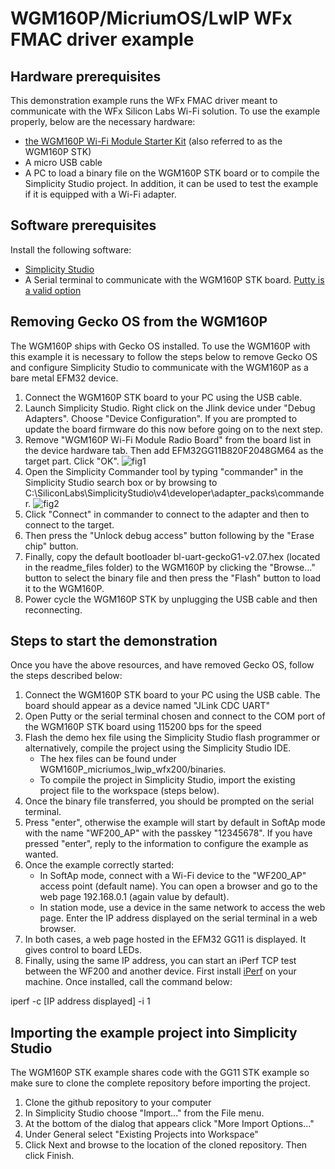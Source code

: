 # WGM160P/MicriumOS/LwIP WFx FMAC driver example

## Hardware prerequisites
This demonstration example runs the WFx FMAC driver meant to communicate with the WFx Silicon Labs Wi-Fi solution. To 
use the example properly, below are the necessary hardware:
* [the WGM160P Wi-Fi Module Starter Kit](https://www.silabs.com/products/development-tools/wireless/wi-fi/wgm160p-wifi-module-starter-kit) (also referred to as the WGM160P STK)
* A micro USB cable
* A PC to load a binary file on the WGM160P STK board or to compile the Simplicity Studio project. In addition, it can be used 
to test the example if it is equipped with a Wi-Fi adapter.

## Software prerequisites
Install the following software:
* [Simplicity Studio](https://www.silabs.com/products/development-tools/software/simplicity-studio)
* A Serial terminal to communicate with the WGM160P STK board. [Putty is a valid option](https://www.putty.org/)

## Removing Gecko OS from the WGM160P
The WGM160P ships with Gecko OS installed. To use the WGM160P with this example it is necessary to follow the steps below to remove Gecko OS and configure Simplicity Studio to communicate with the WGM160P as a bare metal EFM32 device.

1. Connect the WGM160P STK board to your PC using the USB cable. 
2. Launch Simplicity Studio. Right click on the Jlink device under "Debug Adapters". Choose "Device Configuration". If you are prompted to update the board firmware do this now before going on to the next step.
3. Remove "WGM160P Wi-Fi Module Radio Board" from the board list in the device hardware tab. Then add EFM32GG11B820F2048GM64 as the target part. Click "OK".
![fig1](https://github.com/SiliconLabs/wfx-fullMAC-tools/blob/master/Examples/SiliconLabs/mcu_examples/WGM160P_micriumos_lwip_wfx200/readme_files/devicecfg.png?raw=true)
4. Open the Simplicity Commander tool by typing "commander" in the Simplicity Studio search box or by browsing to C:\SiliconLabs\SimplicityStudio\v4\developer\adapter_packs\commander.
![fig2](https://github.com/SiliconLabs/wfx-fullMAC-tools/blob/master/Examples/SiliconLabs/mcu_examples/WGM160P_micriumos_lwip_wfx200/readme_files/commander.png?raw=true)
5. Click "Connect" in commander to connect to the adapter and then to connect to the target. 
6. Then press the "Unlock debug access" button following by the "Erase chip" button.
7. Finally, copy the default bootloader bl-uart-geckoG1-v2.07.hex (located in the readme_files folder) to the WGM160P by clicking the "Browse..." button to select the binary file and then press the "Flash" button to load it to the WGM160P. 
8. Power cycle the WGM160P STK by unplugging the USB cable and then reconnecting.

## Steps to start the demonstration
Once you have the above resources, and have removed Gecko OS, follow the steps described below:

1. Connect the WGM160P STK board to your PC using the USB cable. The board should appear as a device named 
"JLink CDC UART"
2. Open Putty or the serial terminal chosen and connect to the COM port of the WGM160P STK board using 115200 bps for the speed
3. Flash the demo hex file using the Simplicity Studio flash programmer or alternatively, compile the project using the Simplicity Studio IDE.
    * The hex files can be found under WGM160P_micriumos_lwip_wfx200/binaries. 
    * To compile the project in Simplicity Studio, import the existing project file to the workspace (steps below).
4. Once the binary file transferred, you should be prompted on the serial terminal. 
5. Press "enter", otherwise the example will start by default in SoftAp mode with the name "WF200_AP" with the passkey
"12345678". If you have pressed "enter", reply to the information to configure the example as wanted.
6. Once the example correctly started:
    * In SoftAp mode, connect with a Wi-Fi device to the "WF200_AP" access point (default name). You can open a browser
    and go to the web page 192.168.0.1 (again value by default).
    * In station mode, use a device in the same network to access the web page. Enter the IP address displayed on the 
    serial terminal in a web browser. 
7. In both cases, a web page hosted in the EFM32 GG11 is displayed. It gives control to board LEDs.
8. Finally, using the same IP address, you can start an iPerf TCP test between the WF200 and another device. First 
install [iPerf](https://iperf.fr/) on your machine. Once installed, call the command below:

iperf -c [IP address displayed] -i 1

## Importing the example project into Simplicity Studio
The WGM160P STK example shares code with the GG11 STK example so make sure to clone the complete repository before importing the project.

1. Clone the github repository to your computer
2. In Simplicity Studio choose "Import..." from the File menu.
3. At the bottom of the dialog that appears click "More Import Options..."
4. Under General select "Existing Projects into Workspace"
5. Click Next and browse to the location of the cloned repository. Then click Finish.
